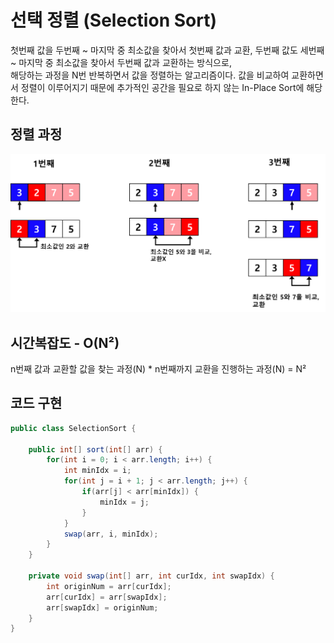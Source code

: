 # 선택 정렬 (Selection Sort)
첫번째 값을 두번째 ~ 마지막 중 최소값을 찾아서 첫번째 값과 교환, 두번째 값도 세번째 ~ 마지막 중 최소값을 찾아서 두번째 값과 교환하는 방식으로,<br>
해당하는 과정을 N번 반복하면서 값을 정렬하는 알고리즘이다. 값을 비교하여 교환하면서 정렬이 이루어지기 때문에 추가적인 공간을 필요로 하지 않는 In-Place Sort에 해당한다.
## 정렬 과정
<img src="img.png">

## 시간복잡도 - O(N²)
n번째 값과 교환할 값을 찾는 과정(N) * n번째까지 교환을 진행하는 과정(N) = N²

## 코드 구현
```java
public class SelectionSort {
    
    public int[] sort(int[] arr) {
        for(int i = 0; i < arr.length; i++) {
            int minIdx = i;
            for(int j = i + 1; j < arr.length; j++) {
                if(arr[j] < arr[minIdx]) {
                    minIdx = j;
                }
            }
            swap(arr, i, minIdx);
        }
    }
    
    private void swap(int[] arr, int curIdx, int swapIdx) {
        int originNum = arr[curIdx];
        arr[curIdx] = arr[swapIdx];
        arr[swapIdx] = originNum;
    }
}

```
